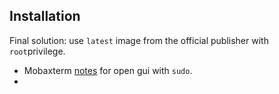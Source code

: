 ## Installation
Final solution: use `latest` image from the official publisher with `root`privilege.

+ Mobaxterm [notes](https://blog.mobatek.net/post/how-to-keep-X11-display-after-su-or-sudo/) for open gui with `sudo`.
+
<!--stackedit_data:
eyJoaXN0b3J5IjpbLTY3NjAwODk2OSwtMTM0NzQ2NTk1NSwxNj
kyOTE5Njk2XX0=
-->